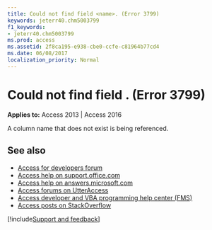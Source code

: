 ```yaml
---
title: Could not find field <name>. (Error 3799)
keywords: jeterr40.chm5003799
f1_keywords:
- jeterr40.chm5003799
ms.prod: access
ms.assetid: 2f8ca195-e938-cbe0-ccfe-c81964b77cd4
ms.date: 06/08/2017
localization_priority: Normal
---
```



# Could not find field <name>. (Error 3799)

  

**Applies to:** Access 2013 | Access 2016

A column name that does not exist is being referenced.

## See also

- [Access for developers forum](https://social.msdn.microsoft.com/Forums/office/home?forum=accessdev)
- [Access help on support.office.com](https://support.office.com/search/results?query=Access)
- [Access help on answers.microsoft.com](https://answers.microsoft.com/)
- [Access forums on UtterAccess](http://www.utteraccess.com/forum/index.php?act=idx)
- [Access developer and VBA programming help center (FMS)](http://www.fmsinc.com/MicrosoftAccess/developer/)
- [Access posts on StackOverflow](https://stackoverflow.com/questions/tagged/ms-access)

[!include[Support and feedback](~/includes/feedback-boilerplate.md)]
